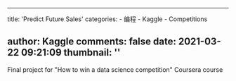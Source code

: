
---
title: 'Predict Future Sales'
categories: 
    - 编程
    - Kaggle
    - Competitions

author: Kaggle
comments: false
date: 2021-03-22 09:21:09
thumbnail: ''
---

<div>   
Final project for "How to win a data science competition" Coursera course  
</div>
            